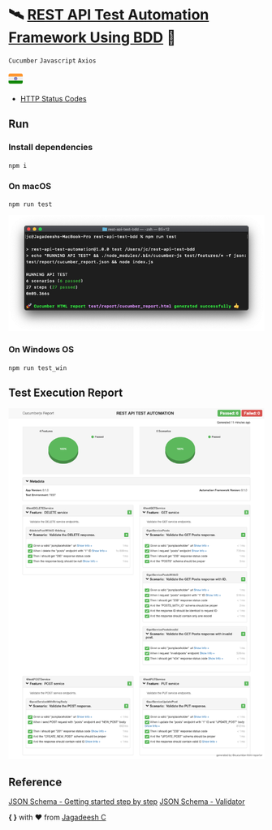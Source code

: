 # 🛰️ [REST API Test Automation Framework Using BDD](https://github.com/jagadeeshshetty/rest-api-test-bdd/blob/master/README.md) 🚀

`Cucumber` `Javascript` `Axios`

<img src="docs/images/emojis/india.svg" width="28" height="28">

- [HTTP Status Codes](https://github.com/jagadeeshshetty/rest-api-test-bdd/blob/doc/httpStatusCode/docs/images/http-status-code.md)

## Run

### Install dependencies

`npm i`

### On macOS

`npm run test`

![](docs/images/run-terminal.png)

### On Windows OS

`npm run test_win`

## Test Execution Report

![](docs/images/test-report-example.png)

## Reference

[JSON Schema - Getting started step by step](https://json-schema.org/learn/getting-started-step-by-step.html)
[JSON Schema - Validator](https://jsonschemalint.com/#!/version/draft-07/markup/json)

**{ }** with ❤️ from [Jagadeesh C](https://www.linkedin.com/in/jagadeesh-c-2a3a9423)
